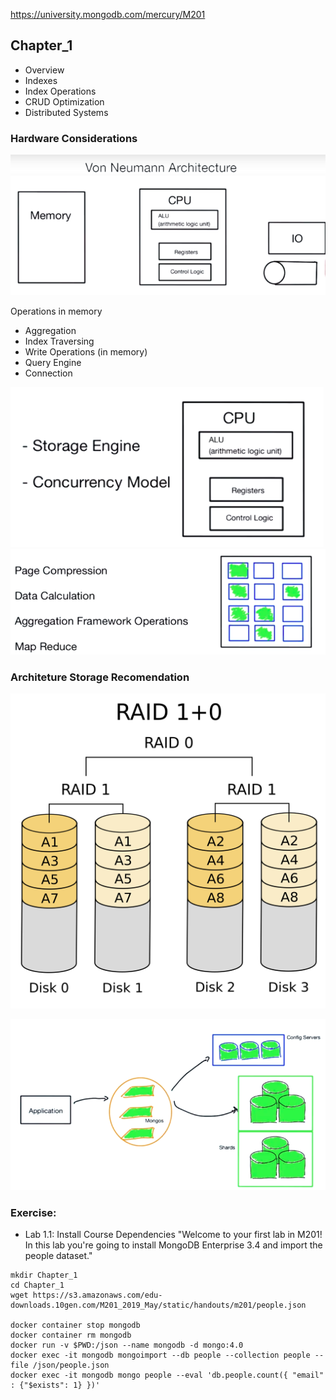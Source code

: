 https://university.mongodb.com/mercury/M201

## Chapter_1

* Overview
* Indexes
* Index Operations
* CRUD Optimization
* Distributed Systems

### Hardware Considerations

![Von Neumann Architecture](../images/Von_Neumann_Architecture.png)

Operations in memory
- Aggregation
- Index Traversing
- Write Operations (in memory)
- Query Engine
- Connection

![CPU Operations](../images/CPU_operations.png)
![CPU Cicle Operations](../images/CPU_cicle.png)

### Architeture Storage Recomendation
![RAID 10](../images/RAID_10.svg)

![Architecture_MongoDB](../images/mongodb_architecture_diagram.png)



### Exercise:

- Lab 1.1: Install Course Dependencies
"Welcome to your first lab in M201! In this lab you're going to install MongoDB Enterprise 3.4 and import the people dataset."

```
mkdir Chapter_1
cd Chapter_1
wget https://s3.amazonaws.com/edu-downloads.10gen.com/M201_2019_May/static/handouts/m201/people.json

docker container stop mongodb
docker container rm mongodb
docker run -v $PWD:/json --name mongodb -d mongo:4.0
docker exec -it mongodb mongoimport --db people --collection people --file /json/people.json
docker exec -it mongodb mongo people --eval 'db.people.count({ "email" : {"$exists": 1} })'
```